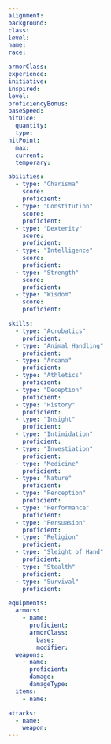 ```yaml
---
alignment:
background:
class:
level:
name:
race:

armorClass:
experience:
initiative:
inspired:
level:
proficiencyBonus:
baseSpeed:
hitDice:
  quantity:
  type:
hitPoint:
  max:
  current:
  temporary:

abilities:
  - type: "Charisma"
    score:
    proficient:
  - type: "Constitution"
    score:
    proficient:
  - type: "Dexterity"
    score:
    proficient:
  - type: "Intelligence"
    score:
    proficient:
  - type: "Strength"
    score:
    proficient:
  - type: "Wisdom"
    score:
    proficient:

skills:
  - type: "Acrobatics"
    proficient:
  - type: "Animal Handling"
    proficient:
  - type: "Arcana"
    proficient:
  - type: "Athletics"
    proficient:
  - type: "Deception"
    proficient:
  - type: "History"
    proficient:
  - type: "Insight"
    proficient:
  - type: "Intimidation"
    proficient:
  - type: "Investiation"
    proficient:
  - type: "Medicine"
    proficient:
  - type: "Nature"
    proficient:
  - type: "Perception"
    proficient:
  - type: "Performance"
    proficient:
  - type: "Persuasion"
    proficient:
  - type: "Religion"
    proficient:
  - type: "Sleight of Hand"
    proficient:
  - type: "Stealth"
    proficient:
  - type: "Survival"
    proficient:

equipments:
  armors:
    - name:
      proficient:
      armorClass:
        base:
        modifier:
  weapons:
    - name:
      proficient:
      damage:
      damageType:
  items:
    - name:

attacks:
  - name:
    weapon:
---
```

